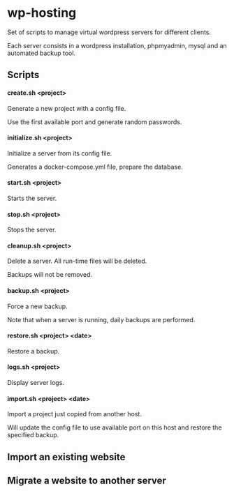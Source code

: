 # wp-hosting

Set of scripts to manage virtual wordpress servers for different clients.

Each server consists in a wordpress installation, phpmyadmin, mysql and an automated backup tool.

## Scripts

#### create.sh &lt;project&gt;

Generate a new project with a config file.

Use the first available port and generate random passwords.

#### initialize.sh &lt;project&gt;

Initialize a server from its config file.

Generates a docker-compose.yml file, prepare the database.

#### start.sh &lt;project&gt;

Starts the server.

#### stop.sh &lt;project&gt;

Stops the server.

#### cleanup.sh &lt;project&gt;

Delete a server. All run-time files will be deleted.

Backups will not be removed.

#### backup.sh &lt;project&gt;

Force a new backup.

Note that when a server is running, daily backups are performed.

#### restore.sh &lt;project&gt; &lt;date&gt;

Restore a backup.

#### logs.sh &lt;project&gt;

Display server logs.

#### import.sh &lt;project&gt; &lt;date&gt;

Import a project just copied from another host.

Will update the config file to use available port on this host and restore the specified backup.

## Import an existing website

## Migrate a website to another server

